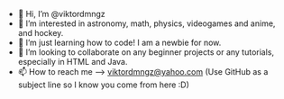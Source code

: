 - 👋 Hi, I’m @viktordmngz
- 👀 I’m interested in astronomy, math, physics, videogames and anime, and hockey.
- 🌱 I’m just learning how to code! I am a newbie for now.
- 💞️ I’m looking to collaborate on any beginner projects or any tutorials, especially in HTML and Java.
- 📫 How to reach me --> viktordmngz@yahoo.com (Use GitHub as a subject line so I know you come from here :D)

<!---
viktordmngz/viktordmngz is a ✨ special ✨ repository because its `README.md` (this file) appears on your GitHub profile.
You can click the Preview link to take a look at your changes.
--->

